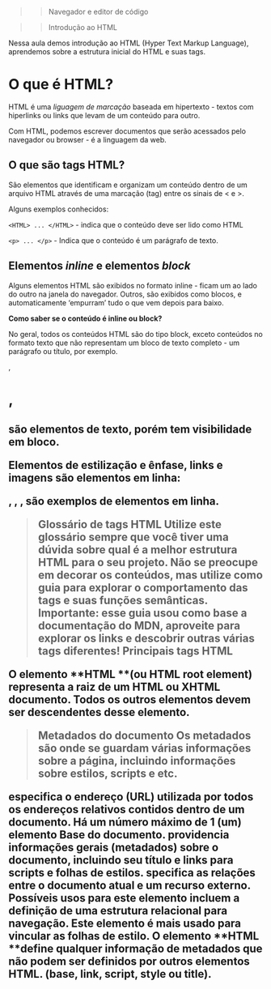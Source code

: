 >> Navegador e editor de código

>> Introdução ao HTML

Nessa aula demos introdução ao HTML (Hyper Text Markup Language), aprendemos sobre a estrutura inicial do HTML e suas tags.

# O que é HTML?

HTML é uma *liguagem de marcação* baseada em hipertexto - textos com hiperlinks ou links que levam de um conteúdo para outro.

Com HTML, podemos escrever documentos que serão acessados pelo navegador ou browser - é a linguagem da web.

## O que são tags HTML?

São elementos que identificam e organizam um conteúdo dentro de um arquivo HTML através de uma marcação (tag) entre os sinais de < e >.

Alguns exemplos conhecidos:

`<HTML> ... </HTML>` - indica que o conteúdo deve ser lido como HTML

`<p> ... </p>` - Indica que o conteúdo é um parágrafo de texto.

## Elementos *inline* e elementos *block*

Alguns elementos HTML são exibidos no formato inline - ficam um ao lado do outro na janela do navegador. Outros, são exibidos como blocos, e automaticamente ‘empurram’ tudo o que vem depois para baixo.

**Como saber se o conteúdo é inline ou block?**

No geral, todos os conteúdos HTML são do tipo block, exceto conteúdos no formato texto que não representam um bloco de texto completo - um parágrafo ou título, por exemplo.

<p>, <h1>, <h2> são elementos de texto, porém tem visibilidade em bloco.

Elementos de estilização e ênfase, links e imagens são elementos em linha:

<img>, <span>, <strong>, <a> são exemplos de elementos em linha.

> Glossário de tags HTML
    Utilize este glossário sempre que você tiver uma dúvida sobre qual é a melhor estrutura HTML para o seu projeto. Não se preocupe em decorar os conteúdos, mas utilize como guia para explorar o comportamento das tags e suas funções semânticas.
    Importante: esse guia usou como base a documentação do MDN, aproveite para explorar os links e descobrir outras várias tags diferentes!
> Principais tags HTML
<html> O elemento **HTML <html> **(ou HTML root element) representa a raiz de um HTML ou XHTML documento. Todos os outros elementos devem ser descendentes desse elemento.

> Metadados do documento
    Os metadados são onde se guardam várias informações sobre a página, incluindo informações sobre estilos, scripts e etc.
<base>
    especifica o endereço (URL) utilizada por todos os endereços relativos contidos dentro de um documento. Há um número máximo de 1 (um) elemento Base <base> do documento.
<head>
    providencia informações gerais (metadados) sobre o documento, incluindo seu título e links para scripts e folhas de estilos.
<link>
    specifica as relações entre o documento atual e um recurso externo. Possíveis usos para este elemento incluem a definição de uma estrutura relacional para navegação. Este elemento é mais usado para vincular as folhas de estilo.
<meta>
    O elemento **HTML <meta> **define qualquer informação de metadados que não podem ser definidos por outros elementos HTML. (base, link, script, style ou title).
<style>
    contém informações de estilo para um documento ou uma parte do documento. As informações de estilo específico estão contidas dentro deste elemento, geralmente no CSS.
<title>
    define o título do documento, mostrado na barra de título de um navegador ou na aba da página. Pode conter somente texto e quaisquer marcações contidas no texto não são interpretadas.

> Separação de conteúdo
    Elementos de separação de conteúdo permitem organizar o conteúdo do documento em partes lógicas.
<address>
    fornece informações de contato para seu ancestral article ou body mais próximo; no segundo caso, ele se aplica ao documento inteiro.
<article>
    representa uma composição independente em um documento, página, aplicação, ou site, ou que é destinado a ser distribuido de forma independente ou reutilizável, por exemplo, em sindicação. Este poderia ser o post de um fórum, um artigo de revista ou jornal, um post de um blog, um comentário enviado por um usuário, um gadget ou widget interativos, ou qualquer outra forma de conteúdo independente.
<aside>
    representa uma seção de uma página que consiste de conteúdo que é tangencialmente relacionado ao conteúdo do seu entorno, que poderia ser considerado separado do conteúdo. Essas seções são, muitas vezes, representadas como barras laterais. Elas muitas vezes contem explicações laterais, como a definição de um glossário; conteúdo vagamente relacionado, como avisos; a biografia do autor; ou, em aplicações web, informações de perfil ou links de blogs relacionados.
<footer>
    representa um rodapé para o seu sectioning content (conteúdo de seção) mais próximo ou sectioning root elemento (ou seja, seu parente mais próximo article, aside, nav, section, blockquote, body, details, fieldset, figure, td). Normalmente um rodapé contém informações sobre o autor da seção de dados, direitos autorais ou links para documentos relacionados.
<header>
    representa um grupo de suporte introdutório ou navegacional. Pode conter alguns elementos de cabeçalho mas também outros elementos como um logo, seções de cabeçalho, formulário de pesquisa, e outros.
<h1>, <h2>, <h3>, <h4>, <h5>, <h6>
    representam seis níveis de título de seção. <h1> é o nível de seção mais alto e <h6> é o mais baixo.
<main>
    define o conteúdo principal dentro do body em seu documento ou aplicação. Entende-se como conteúdo principal aquele relacionado diretamente com o tópico central da página ou com a funcionalidade central da aplicação. O mesmo deverá ser único na página, ou seja, dentro do elemento <main> não deverão ser incluidas seções da página que sejam comuns a todo o site ou aplicação, tais como mecanismos de navegação, informações de copyright, logotipo e campos de busca (a não ser, é claro, caso a função principal do documento seja fazer algum tipo de busca).
<nav>
    representa uma seção de uma página que aponta para outras páginas ou para outras áreas da página, ou seja, uma seção com links de navegação.
<section>
    representa uma seção genérica contida em um documento HTML, geralmente com um título, quando não existir um elemento semântico mais específico para representá-lo.

> Conteúdo textual
    Usam-se elementos HTML de conteúdo textual para se organizar blocos ou seções de conteúdo. Importantes para accessibilidade e SEO, esses elementos identificam o propósito ou estrutura do conteúdo.
<blockquote>
    indica que o texto incluído é uma longa citação. Normalmente, este é processado visualmente pelo recuo (ver Notas (en-US) sobre como mudá-lo). A URL para a fonte da citação pode ser dada usando o atributo cite, enquanto uma representação de texto da fonte pode ser dada usando o cite elemento.
<dd>
    fornece detalhes ou uma definição mais completa do termo precedente (definido por dt) numa lista de descrições (dl).
<div>
    é um container genérico para conteúdo de fluxo, que de certa forma não representa nada. Ele pode ser utilizado para agrupar elementos para fins de estilos (usando class ou id), ou porque eles compartilham valores de atributos, como lang. Ele deve ser utilizado somente quando não tiver outro elemento de semântica (tal como article ou nav).
<dl>
    engloba uma lista de pares de termos e descrições. Um uso comum para este elemento é para implementar um glossário ou exibir metadados(uma lista de pares chave e valor).
<dt>
    identifica um termo na lista de definição. Este elemento pode ocorrer somente em um elemento filho de dl. Geralmente seguido por um elemento dd; ou multiplos <dt> na mesma linha indicam vários termos sendo definidos pelo próximo element dd.
<figcaption>
    representa uma legenda ou uma legenda associada com uma figura ou ilustração descrita pelo resto dos dados do elemento figure que seu elemento pai.pages/tabbed/figcaption.html
<figure>
    representa conteúdo autocontido, potencialmente com uma legenda opcional, que é especificada usando o figcaption elemento. A figura, sua legenda e seu conteúdo são referenciados como uma única unidade.
<hr>
    representa uma quebra temática entre elementos de nível de parágrafo (por exemplo , uma mudança da cena de uma história, ou uma mudança de tema com uma seção). Nas versões anteriores do HTML, representava uma linha horizontal. Pode continuar sendo exibida como uma linha horizontal nos navegadores, mas agora está definida em termos semânticos, em vez de termos de apresentação.
<ol>
    representa uma lista de itens ordenados. De forma característica esses itens ordenados em uma lista são mostrados com uma contagem que os precede, que pode ser de qualquer tipo, como numerais, letras, algarismos romanos, ou simples símbolos. Esse modelo numerado não é definido na descrição html da página, mas na folha de estilos CSS associada, pela propriedade list-style-type.
<ul>
    representa uma lista de itens sem ordem rígida, isto é, uma coleção de itens que não trazem uma ordenação numérica e as suas posições, nessa lista, são irrelevantes. Caracteristicamente, os itens em uma lista desordenada são exibidos com um marcador que pode ter várias formas, como um ponto, um círculo, ou um quadrado. O tipo de marcador não é definido na descrição HTML da página, mas na CSS associada, utilizando a propriedade list-style-type.
<li>
    é usado para representar um item que faz parte de uma lista. Este item deve estar contido em um elemento pai: uma lista ordenada (ol), uma lista desordenada (ul) , ou um menu (menu) e representa uma única entidade dessa lista. Em menus e listas desordenadas a relação de itens é exibida, normalmente, usando pontos de marcação (as bolinhas). Em listas ordenadas eles são, comumente, mostrados com algum contador ascendente - como um número, ou letra - à sua esquerda.
<p>
    representa um parágrafo. Em mídias visuais, parágrafos são representados como blocos indentados de texto com a primeira letra avançada e separados por linhas em branco. Já em HTML, parágrafos são usados para agrupar conteúdos relacionados de qualquer tipo, como imagens e campos de um formulário.
<pre>
    é a tag utilizada para representar texto pré-formatado. Um texto dentro desse elemento é tipicamente exibido em uma fonte não proporcional da mesma maneira em que o texto original foi disposto no arquivo. Espaços em branco são mantidos no texto da mesma forma em que este foi digitado.

> Semânticas textuais inline
    Usa-se a semântica textual inline para definir o significado, estrutura, ou estilo de uma palavra, linha, ou de qualquer outro tipo de texto.
<a>
    O elemento **<a> **em HTML (ou elemento âncora), com o atributo href cria-se um hiperligação nas páginas web, arquivos, endereços de emails, ligações na mesma página ou endereços na URL. O conteúdo dentro de cada <a> precisará indicar o destino do link.
<abbr>
    representa uma abreviação e opcionalmente fornece uma descrição completa para ela. Se presente, o atributo title deve conter a descrição completa e apenas ela.
<b>
    representa um intervalo de texto estilísticamente diferente do texto normal, sem transmitir qualquer importância ou relevância. Ele é geralmente usado para destacar palavras-chaves em um resumo, nomes de produtos em um comentário ou outros vãos de texto cuja a apresentação típica seria negrito. Outro exemplo de seu uso é como marcação da frase principal de cada paragrafo de um artigo.
<br>
    produz uma quebra de linha em um texto (carriage-return).É útil para escrever poemas ou um endereço, onde a divisão de linha é significante.
<cite>
    representa uma referência a um trabalho artístico. Deve incluir o título do trabalho ou uma URL de referência, que pode ser em uma forma abreviada de acordo com as convenções usadas para a adição dos metadados de citação.
<code>
    apresenta seu conteúdo estilizado de maneira a indicar que o texto é um pequeno fragmento de código. Por padrão, o conteúdo é exibido utilizando a fonte monoespaçada padrão do user agent.
<em>
    marca o texto que tem ênfase. O elemento <em> pode ser aninhado, com cada nível de aninhamento indicando um grau maior de ênfase.
<i>
    representa uma parte do texto que é destacada do restante por algum motivo, por exemplo, termos técnicos, expressões de outros idiomas ou pensamentos de personagens fictícios. Normalmente, é apresentado com o uso do tipo "itálico".
<mark>
    representa um trecho de destaque em um texto, por exemplo, uma sequência de texto marcado como referência, devido à sua relevância em um contexto particular. Por Exemplo, pode ser utilizado em uma página que mostra os resultados de uma busca onde todas as instâncias da palavra pesquisadas receberam destaque.
<q>
    indica que o texto dentro da tag é uma pequena citação. Este elemento destina-se a citações curtas que não requerem marcações de parágrafo; para citações maiores use o elemento blockquote.
<s>
    renderiza um texto tachado ou uma linha cortando o texto. Use o elemento <s> para representar texto que não sejam relevante ou que não estam corretos. Não é apropriado o uso do <s> indicar edições no texto; para indicar edições no texto utilize del e ins, que são elementos mais apropriados.
<span>
    um conteiner genérico em linha para conteúdo fraseado , que não representa nada por natureza. Ele pode ser usado para agrupar elementos para fins de estilo (usando os atributos class ou id ), ou para compartilhar valores de atributos como lang. Ele deve ser usado somente quando nenhum outro elemento semântico for apropriado. <span> é muito parecido com o elemento div , entretando div é um elemento de nível de bloco enquanto <span> é um elemento em linha.
<strong>
    elemento para negrito.
<time>
    O elemento HTML time (<time>) representa o tempo tanto no formato de 24 horas ou como uma data precisa no calendário Gregoriano (com informações opcionais de tempo e fuso horário)
<var>
    O elemento HTML Variable (<var>) representa uma variável em uma expressão matemática ou um contexto de programação.

> Imagem e multimídia
    HTML suporta vários recursos multimídia como imagens, áudio, e video.
<area>
    O HTML <area> elemento define uma região hot-spot em uma imagem, e, opcionalmente, associa-lo com um Hyperlink. Este elemento é usado somente dentro de um map elemento.
<audio>
    utilizado para embutir conteúdo de som em um documento HTML ou XHTML.O elemento audio foi adicionado como parte do HTML5.
<img>
    O elemento **HTML <img> **(or HTML Image Element) representa a inserção de imagem no documento, sendo implementado também pelo HTML5 para uma melhor experiência com o elemento figure e figcaption.
<map>
    O elemento HTML <map> é usado com os elementos area para definir um mapa de imagem (a área clicável do link).
<track>
    usado como filho dos elementos de mídiaaudio e video. Ele permite que você especifique faixas de texto temporizadas (ou dados baseados em tempo), por exemplo, para lidar automaticamente com legendas. As faixas são formatadas em WebVTT format (en-US) (arquivos .vtt) — Web Video Text Tracks ou Timed Text Markup Language (TTML).
<video>
    O elemento HTML <video> é utilizado para incorporar conteúdo de vídeo em um documento HTML ou XHTML.

> Conteúdo integrado
    Além do conteúdo normal de multimídia, HTML pode incluir uma variedade de outros conteúdos, apesar de nem todos serem possuírem fácilidade de interação.
<embed>
    O **elemento HTML <embed> **incorpora conteúdo externo no ponto especificado no documento. Este conteúdo é fornecido por um aplicativo externo ou outra fonte de conteúdo interativo, como um plug-in de navegador.
<iframe>
    O elemento HTML <iframe> (ou elemento HTML inline frame) representa um contexto de navegação aninhado, efetivamente incorporando outra página HTML para a página atual. Em HTML 4.01, um documento pode conter uma cabeça e um corpo ou uma cabeça e um conjunto de quadros, mas não tanto um corpo e um conjunto de quadros. No entanto, um <iframe> pode ser usado dentro de um corpo de documento normal. Cada contexto de navegação tem sua própria história de sessão e o documento ativo. O contexto de navegação que contém o conteúdo incorporado é chamado o pai de contexto de navegação. O contexto de navegação de nível superior (que não tem um pai) normalmente é a janela do navegador.
<picture>
    O elemento HTML <picture> é um container usado para especificar múltiplos elementos source para um elemento específico img contido nele. O navegador irá escolher a imagem mais adequada de acordo com o layout atual da página, caracteristicas do dispositivo em que será exibido (p.e. um dispositivo normal ou um hiDPI), e a habilidade do navegador de renderizar um certo tipo de imagem (p.e., envie uma imagem WebP para os navegadores baseados no Chromium ou PNG para navegadores não-Chromium); se não houver correspondência entre os elementos source, o arquivo especificado pelo elemento <img> será selecionado. A imagem selecionada é então exibida no espaço ocupado pelo elemento <img>.
<source>
    O elemento source é utilizado para especificar múltiplos recursos de mídia de elementos picture, audio ou video em HTML5. É um elemento vazio. É normalmente usado para disponibilizar múltiplos formatos suportados por diferentes navegadores..

> Scripts
<canvas>
    O elemento HTML Canvas (<canvas>) pode ser utilizado para desenhar gráficos utilizando scripts (geralmente JavaScript). Por exemplo, além de desenhar gráficos, ele pode ser usado para fazer composições de fotos e também para animações. Você poderá colocar conteúdos alternativos dentro do bloco <canvas>. Este conteúdo será renderizado também em navegadores antigos e em navegadores com JavaScript desabilitado.
<noscript>
    O Elemento HTML <noscript> define uma seção de html a ser inserida se um tipo de script não é suportado pela página ou se o script está desativado no navegador.
<script>
    O elemento HTML <script> é usado para incluir ou referenciar um script executável.

> Tabelas
<caption>
    O Elemento **HTML <caption> (**ou Elemento HTML Subtitulo de Tabela) representa o título de uma tabela. Embora ele seja sempre o primeiro filho de um table, seu estilo, usando CSS pode colocar ele em qualquer lugar relativo a tabela.
<col>
    O elemento **HTML <col> **define uma tabela contendo colunas e sendo utilizada para definições semanticas em todas as colunas comuns. É normalmente encontrada dentro do elemento("colgroup")}} .Este elemento permite a estilização de colunas utilizando-se do CSS, porém apenas um numero pequeno de atributos que terão efeito dentro das colunas (veja as especificações do CSS 2.1 a partir dessa lista).
<colgroup>
    representa um grupo de colunas.
<table>
    O elemento HTML Table (<table>) representa dados em duas dimensões ou mais.
<tbody>
    representa o grupo das célulcas de uma tabelas que contém os dados em uma tabela com títulos e dados.
<td>
    table data ou uma célula de dados na tabela (não-títulos)
<tfoot>
    O **<tfoot> **é um elemento HTML que define um conjunto de linhas as quais farão parte do rodapé de uma tabela HTML
<th>
    O elemento **HTML <th> **define uma célula cabeçalho do grupo de células de sua tabela. A exatidão natural deste grupo é definida pelos atributos scope e headers.
<thead>
    representa o grupo das células de uma tabela referentes aos títulos dos dados ali apresentados
<tr>
    uma table row ou linha da tabela.

> Formulários
<button>
    representa um botão clicável.
<datalist>
    contém um conjunto de elementos option que representam as opções possíveis para o valor de outros controles.
<fieldset>
    é usado para agrupar elementos, assim como labels (label), dentro de um formulário web.
<form>
    representa uma seção de um documento que contém controles interativos que permitem ao usuário submeter informação a um determinado servidor web.
<input>
    é usado para criar controles interativos para formulários baseados na web para receber dados do usuário. A semântica de um <input> varia consideravelmente dependendo do valor de seu atributo type.
<label>
    representa uma legenda para um item em uma interface de usuário. Ele pode estar associado com um elemento de controle, colocando este dentro do elemento label, ou usando o atributo for. Tal controle é chamado o controle etiquetado do elemento etiqueta. Um input pode ser associado a diversas etiquetas (<label>s).
<legend>
    representa um rótulo para o conteúdo do seu ancestral fieldset.
<meter>
    pode representar um valor escalar dentro de um intervalo conhecido ou um valor fracionário.
<optgroup>
    Em um Formulário Web, o elemento HTML <optgroup> cria um agrupamento de opções dentro do elemento select.
<option>
    Em um formulário Web, o elemento HTML <option> é usado para criar um controle que representa um item dentro de um elemento HTML5 select, optgroup ou datalist.
<output>
    O elemento de saída (<output>) é um elemento no qual um site ou aplicativo pode injetar os resultados de um cálculo ou o resultado de uma ação do usuário.
<progress>
    usado para visualizar o progresso de uma tarefa. Embora as especifidades de como é mostrado ficam a cargo do desenvolvedor, tipicamente, é mostrado como uma barra de progresso.
<select>
    representa um controle que apresenta um menu de opções. As opções dentro do menu são representadas pelo elemento option, que podem ser agrupados por elementos optgroup. As opções podem ser pré-selecionadas para o usuário.
<textarea>
    <textarea> representa um controle de edição para uma caixa de texto, útil quando você quer permitir ao usuário informar um texto extenso em formato livre, como um comentário ou formulário de retorno.
